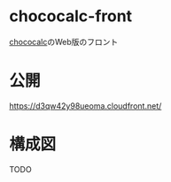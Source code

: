 # chococalc-front
[chococalc](https://github.com/wagowa5/chocoCalculator)のWeb版のフロント

# 公開
https://d3qw42y98ueoma.cloudfront.net/

# 構成図
TODO
